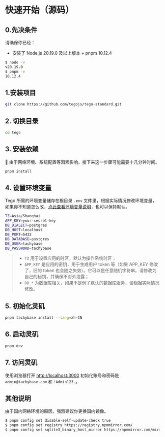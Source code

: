 # 快速开始（源码）

## 0.先决条件
 请确保你已经：

- 安装了 Node.js 20.19.0 及以上版本 + pnpm 10.12.4 

 ```bash
$ node -v 
v20.19.0
$ pnpm -v
10.12.4
 ```

## 1.安装项目

```bash
git clone https://github.com/tegojs/tego-standard.git
```

## 2. 切换目录

```bash
cd tego
```

## 3. 安装依赖

📢 由于网络环境、系统配置等因素影响，接下来这一步骤可能需要十几分钟时间。

```bash
pnpm install
```

## 4. 设置环境变量

Tego 所需的环境变量储存在根目录 `.env` 文件里，根据实际情况修改环境变量，如果你不知道怎么改，[点此查看环境变量说明](/guides/advanced/env.md)，也可以保持默认。

```bash
TZ=Asia/Shanghai
APP_KEY=your-secret-key
DB_DIALECT=postgres
DB_HOST=localhost
DB_PORT=5432
DB_DATABASE=postgres
DB_USER=tachybase
DB_PASSWORD=tachybase
```


>  - `TZ` 用于设置应用的时区，默认为操作系统时区；
>  - `APP_KEY` 是应用的密钥，用于生成用户 token 等（如果 APP_KEY 修改了，旧的 token 也会随之失效）。它可以是任意随机字符串。请修改为自己的秘钥，并确保不对外泄露；
>  - `DB_*` 为数据库相关，如果不是例子默认的数据库服务，请根据实际情况修改。


## 5. 初始化灵矶

```bash
pnpm tachybase install --lang=zh-CN
```
## 6. 启动灵矶

```bash
pnpm dev
```

## 7. 访问灵矶

使用浏览器打开 [http://localhost:3000](http://localhost:3000) 初始化账号和密码是 `admin@tachybase.com` 和 `!Admin123.`。


## 其他说明

由于国内网络环境的原因，强烈建议你更换国内镜像。

```bash
$ pnpm config set disable-self-update-check true
$ pnpm config set registry https://registry.npmmirror.com/
$ pnpm config set sqlite3_binary_host_mirror https://npmmirror.com/mirrors/sqlite3/
```
